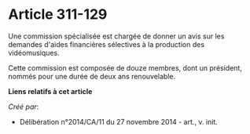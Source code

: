 # Article 311-129

Une commission spécialisée est chargée de donner un avis sur les demandes d'aides financières sélectives à la production des
vidéomusiques. 

Cette commission est composée de douze membres, dont un président, nommés pour une durée de deux ans renouvelable.

**Liens relatifs à cet article**

_Créé par_:

  - Délibération n°2014/CA/11 du 27 novembre 2014 - art., v. init.
